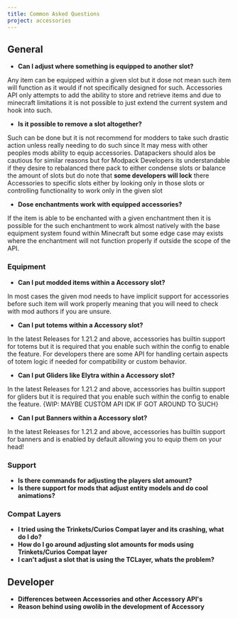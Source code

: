 ```yaml
---
title: Common Asked Questions
project: accessories
---
```


## General

- **Can I adjust where something is equipped to another slot?**

Any item can be equipped within a given slot but it dose not mean such item will function as it would if not specifically designed for such. Accessories API only attempts to add the ability to store and retrieve items and due to minecraft limitations it is not possible to just extend the current system and hook into such.

- **Is it possible to remove a slot altogether?**

Such can be done but it is not recommend for modders to take such drastic action unless really needing to do such since It may mess with other peoples mods ability to equip accessories. Datapackers should alos be cautious for similar reasons but for Modpack Developers its understandable if they desire to rebalanced there pack to either condense slots or balance the amount of slots but do note that **some developers will lock** there Accessories to specific slots either by looking only in those slots or controlling functionality to work only in the given slot

- **Dose enchantments work with equipped accessories?**

If the item is able to be enchanted with a given enchantment then it is possible for the such enchantment to work almost natively with the base equipment system found within Minecraft but some edge case may exists where the enchantment will not function properly if outside the scope of the API.

### Equipment

- **Can I put modded items within a Accessory slot?**

In most cases the given mod needs to have implicit support for accessories before such item will work properly meaning that you will need to check with mod authors if you are unsure.

- **Can I put totems within a Accessory slot?**

In the latest Releases for 1.21.2 and above, accessories has builtin support for totems but it is required that you enable such within the config to enable the feature. For developers there are some API for handling certain aspects of totem logic if needed for compatibility or custom behavior.

- **Can I put Gliders like Elytra within a Accessory slot?**

In the latest Releases for 1.21.2 and above, accessories has builtin support for gliders but it is required that you enable such within the config to enable the feature. {WIP: MAYBE CUSTOM API IDK IF GOT AROUND TO SUCH}

- **Can I put Banners within a Accessory slot?**

In the latest Releases for 1.21.2 and above, accessories has builtin support for banners and is enabled by default allowing you to equip them on your head!

### Support

- **Is there commands for adjusting the players slot amount?**
- **Is there support for mods that adjust entity models and do cool animations?**

### Compat Layers

- **I tried using the Trinkets/Curios Compat layer and its crashing, what do I do?**
- **How do I go around adjusting slot amounts for mods using Trinkets/Curios Compat layer**
- **I can't adjust a slot that is using the TCLayer, whats the problem?**

## Developer

- **Differences between Accessories and other Accessory API's**
- **Reason behind using owolib in the development of Accessory**
